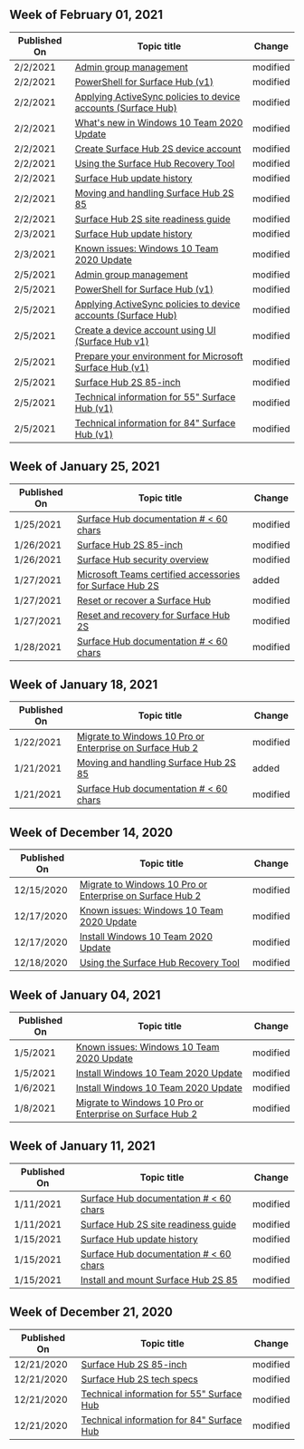 <!-- This file is generated automatically each week. Changes made to this file will be overwritten.-->



## Week of February 01, 2021


| Published On |Topic title | Change |
|------|------------|--------|
| 2/2/2021 | [Admin group management](/surface-hub/admin-group-management-for-surface-hub) | modified |
| 2/2/2021 | [PowerShell for Surface Hub (v1)](/surface-hub/appendix-a-powershell-scripts-for-surface-hub) | modified |
| 2/2/2021 | [Applying ActiveSync policies to device accounts (Surface Hub)](/surface-hub/apply-activesync-policies-for-surface-hub-device-accounts) | modified |
| 2/2/2021 | [What's new in Windows 10 Team 2020 Update](/surface-hub/surface-hub-2020-update-whats-new) | modified |
| 2/2/2021 | [Create Surface Hub 2S device account](/surface-hub/surface-hub-2s-account) | modified |
| 2/2/2021 | [Using the Surface Hub Recovery Tool](/surface-hub/surface-hub-recovery-tool) | modified |
| 2/2/2021 | [Surface Hub update history](/surface-hub/surface-hub-update-history) | modified |
| 2/2/2021 | [Moving and handling Surface Hub 2S 85](/surface-hub/hub-move) | modified |
| 2/2/2021 | [Surface Hub 2S site readiness guide](/surface-hub/surface-hub-2s-site-readiness-guide) | modified |
| 2/3/2021 | [Surface Hub update history](/surface-hub/surface-hub-update-history) | modified |
| 2/3/2021 | [Known issues: Windows 10 Team 2020 Update](/surface-hub/surface-hub-2020-team-update-known-issues) | modified |
| 2/5/2021 | [Admin group management](/surface-hub/admin-group-management-for-surface-hub) | modified |
| 2/5/2021 | [PowerShell for Surface Hub (v1)](/surface-hub/appendix-a-powershell-scripts-for-surface-hub) | modified |
| 2/5/2021 | [Applying ActiveSync policies to device accounts (Surface Hub)](/surface-hub/apply-activesync-policies-for-surface-hub-device-accounts) | modified |
| 2/5/2021 | [Create a device account using UI (Surface Hub v1)](/surface-hub/create-a-device-account-using-office-365) | modified |
| 2/5/2021 | [Prepare your environment for Microsoft Surface Hub (v1)](/surface-hub/prepare-your-environment-for-surface-hub) | modified |
| 2/5/2021 | [Surface Hub 2S 85-inch](/surface-hub/surface-hub-2s-85) | modified |
| 2/5/2021 | [Technical information for 55" Surface Hub (v1)](/surface-hub/surface-hub-technical-55) | modified |
| 2/5/2021 | [Technical information for 84" Surface Hub (v1)](/surface-hub/surface-hub-technical-84) | modified |


## Week of January 25, 2021


| Published On |Topic title | Change |
|------|------------|--------|
| 1/25/2021 | [Surface Hub documentation # < 60 chars](/surface-hub/index) | modified |
| 1/26/2021 | [Surface Hub 2S 85-inch](/surface-hub/surface-hub-2s-85) | modified |
| 1/26/2021 | [Surface Hub security overview](/surface-hub/surface-hub-security) | modified |
| 1/27/2021 | [Microsoft Teams certified accessories for Surface Hub 2S](/surface-hub/surface-hub-2s-certifications) | added |
| 1/27/2021 | [Reset or recover a Surface Hub](/surface-hub/device-reset-surface-hub) | modified |
| 1/27/2021 | [Reset and recovery for Surface Hub 2S](/surface-hub/surface-hub-2s-recover-reset) | modified |
| 1/28/2021 | [Surface Hub documentation # < 60 chars](/surface-hub/index) | modified |


## Week of January 18, 2021


| Published On |Topic title | Change |
|------|------------|--------|
| 1/22/2021 | [Migrate to Windows 10 Pro or Enterprise on Surface Hub 2](/surface-hub/surface-hub-2s-migrate-os) | modified |
| 1/21/2021 | [Moving and handling Surface Hub 2S 85](/surface-hub/hub-move) | added |
| 1/21/2021 | [Surface Hub documentation # < 60 chars](/surface-hub/index) | modified |


## Week of December 14, 2020


| Published On |Topic title | Change |
|------|------------|--------|
| 12/15/2020 | [Migrate to Windows 10 Pro or Enterprise on Surface Hub 2](/surface-hub/surface-hub-2s-migrate-os) | modified |
| 12/17/2020 | [Known issues: Windows 10 Team 2020 Update](/surface-hub/surface-hub-2020-team-update-known-issues) | modified |
| 12/17/2020 | [Install Windows 10 Team 2020 Update](/surface-hub/surface-hub-2020-update) | modified |
| 12/18/2020 | [Using the Surface Hub Recovery Tool](/surface-hub/surface-hub-recovery-tool) | modified |


## Week of January 04, 2021


| Published On |Topic title | Change |
|------|------------|--------|
| 1/5/2021 | [Known issues: Windows 10 Team 2020 Update](/surface-hub/surface-hub-2020-team-update-known-issues) | modified |
| 1/5/2021 | [Install Windows 10 Team 2020 Update](/surface-hub/surface-hub-2020-update) | modified |
| 1/6/2021 | [Install Windows 10 Team 2020 Update](/surface-hub/surface-hub-2020-update) | modified |
| 1/8/2021 | [Migrate to Windows 10 Pro or Enterprise on Surface Hub 2](/surface-hub/surface-hub-2s-migrate-os) | modified |


## Week of January 11, 2021


| Published On |Topic title | Change |
|------|------------|--------|
| 1/11/2021 | [Surface Hub documentation # < 60 chars](/surface-hub/index) | modified |
| 1/11/2021 | [Surface Hub 2S site readiness guide](/surface-hub/surface-hub-2s-site-readiness-guide) | modified |
| 1/15/2021 | [Surface Hub update history](/surface-hub/surface-hub-update-history) | modified |
| 1/15/2021 | [Surface Hub documentation # < 60 chars](/surface-hub/index) | modified |
| 1/15/2021 | [Install and mount Surface Hub 2S 85](/surface-hub/surface-hub-2s-85-install-mount) | modified |


## Week of December 21, 2020


| Published On |Topic title | Change |
|------|------------|--------|
| 12/21/2020 | [Surface Hub 2S 85-inch](/surface-hub/surface-hub-2s-85) | modified |
| 12/21/2020 | [Surface Hub 2S tech specs](/surface-hub/surface-hub-2s-techspecs) | modified |
| 12/21/2020 | [Technical information for 55" Surface Hub](/surface-hub/surface-hub-technical-55) | modified |
| 12/21/2020 | [Technical information for 84" Surface Hub](/surface-hub/surface-hub-technical-84) | modified |
